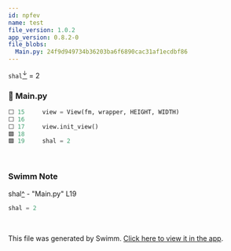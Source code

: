 ```yaml
---
id: npfev
name: test
file_version: 1.0.2
app_version: 0.8.2-0
file_blobs:
  Main.py: 24f9d949734b36203ba6f6890cac31af1ecdbf86
---
```


`shal`[<sup id="ZPj5y1">↓</sup>](#f-ZPj5y1) = 2
<!-- NOTE-swimm-snippet: the lines below link your snippet to Swimm -->
### 📄 Main.py
```python
⬜ 15     view = View(fm, wrapper, HEIGHT, WIDTH)
⬜ 16     
⬜ 17     view.init_view()
🟩 18     
🟩 19     shal = 2
```

<br/>

<!-- THIS IS AN AUTOGENERATED SECTION. DO NOT EDIT THIS SECTION DIRECTLY -->
### Swimm Note

<span id="f-ZPj5y1">shal</span>[^](#ZPj5y1) - "Main.py" L19
```python
shal = 2
```

<br/>

This file was generated by Swimm. [Click here to view it in the app](http://localhost:5001/repos/Z2l0aHViJTNBJTNBZGlnaS1wcm9qLUdVSSUzQSUzQWdpbGFkYXg=/docs/npfev).